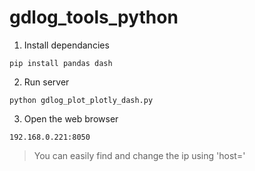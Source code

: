 # gdlog_tools_python

1. Install dependancies

```pip install pandas dash```

2. Run server

```python gdlog_plot_plotly_dash.py```

3. Open the web browser

```192.168.0.221:8050```
> You can easily find and change the ip using 'host='
